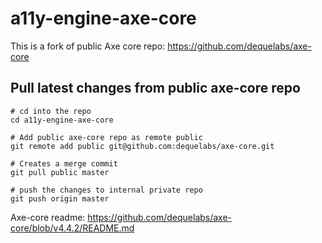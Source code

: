 # a11y-engine-axe-core
This is a fork of public Axe core repo: 
https://github.com/dequelabs/axe-core


## Pull latest changes from public axe-core repo

```
# cd into the repo
cd a11y-engine-axe-core 

# Add public axe-core repo as remote public
git remote add public git@github.com:dequelabs/axe-core.git

# Creates a merge commit
git pull public master 

# push the changes to internal private repo
git push origin master
```

Axe-core readme: https://github.com/dequelabs/axe-core/blob/v4.4.2/README.md